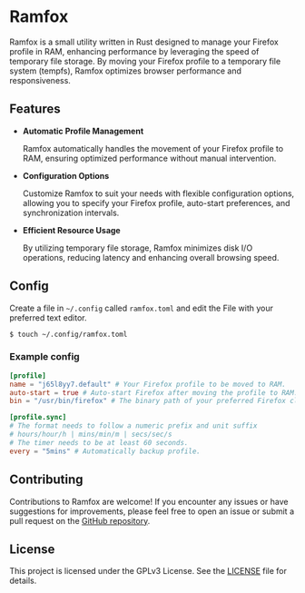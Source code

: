 # Ramfox

Ramfox is a small utility written in Rust designed to manage your Firefox profile in RAM, enhancing performance by leveraging the speed of temporary file storage. By moving your Firefox profile to a temporary file system (tempfs), Ramfox optimizes browser performance and responsiveness.

## Features

- **Automatic Profile Management**

  Ramfox automatically handles the movement of your Firefox profile to RAM, ensuring optimized performance without manual intervention.

- **Configuration Options**

  Customize Ramfox to suit your needs with flexible configuration options, allowing you to specify your Firefox profile, auto-start preferences, and synchronization intervals.

- **Efficient Resource Usage**

  By utilizing temporary file storage, Ramfox minimizes disk I/O operations, reducing latency and enhancing overall browsing speed.

## Config

Create a file in `~/.config` called `ramfox.toml` and edit the File with your preferred text editor.

```shell
$ touch ~/.config/ramfox.toml
```

### Example config

```toml
[profile]
name = "j65l8yy7.default" # Your Firefox profile to be moved to RAM.
auto-start = true # Auto-start Firefox after moving the profile to RAM.
bin = "/usr/bin/firefox" # The binary path of your preferred Firefox client.

[profile.sync]
# The format needs to follow a numeric prefix and unit suffix
# hours/hour/h | mins/min/m | secs/sec/s
# The timer needs to be at least 60 seconds.
every = "5mins" # Automatically backup profile.
```

## Contributing

Contributions to Ramfox are welcome! If you encounter any issues or have suggestions for improvements, please feel free to open an issue or submit a pull request on the [GitHub repository](https://github.com/kiramily/ramfox).

## License

This project is licensed under the GPLv3 License. See the [LICENSE](LICENSE) file for details.
